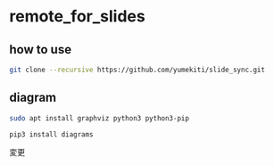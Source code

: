 # remote_for_slides

## how to use

```sh
git clone --recursive https://github.com/yumekiti/slide_sync.git
```

## diagram

```sh
sudo apt install graphviz python3 python3-pip

pip3 install diagrams
```

変更
